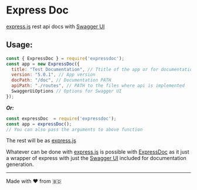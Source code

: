 # Express Doc

[express.js](https://www.npmjs.com/package/express) rest api docs with [Swagger UI](https://www.npmjs.com/package/swagger-ui-dist)

## Usage:
```javascript
const { ExpressDoc } = require('expressdoc');
const app = new ExpressDoc({
  title: "Test Documentation", // Ttitle of the app or for documentation page
  version: "5.0.1", // App version
  docPath: "/doc", // Documentation PATH
  apiPath: "./routes", // PATH to the files where api is implemented
  SwaggerUiOptions // Options for Swagger UI
});
```
**_Or:_**

```javascript
const expressDoc  = require('expressdoc');
const app = expressDoc();
// You can also pass the arguments to above function
```

The rest will be as [express.js](https://www.npmjs.com/package/express)

Whatever can be done with [express.js](https://www.npmjs.com/package/express) is possible with [ExpressDoc](https://www.npmjs.com/package/expressdoc) as it just a wrapper of express with just the [Swagger UI](https://www.npmjs.com/package/swagger-ui-dist) included for documentation generation.

---

Made with ❤️ from 🇧🇩